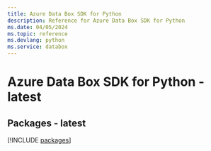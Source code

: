 ```yaml
---
title: Azure Data Box SDK for Python
description: Reference for Azure Data Box SDK for Python
ms.date: 04/05/2024
ms.topic: reference
ms.devlang: python
ms.service: databox
---
```

# Azure Data Box SDK for Python - latest
## Packages - latest
[!INCLUDE [packages](data-box-index.md)]